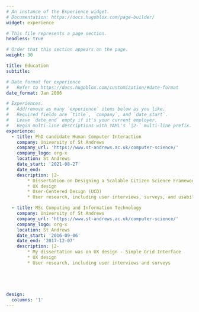 ```yaml
---
# An instance of the Experience widget.
# Documentation: https://docs.hugoblox.com/page-builder/
widget: experience

# This file represents a page section.
headless: true

# Order that this section appears on the page.
weight: 30

title: Education
subtitle:

# Date format for experience
#   Refer to https://docs.hugoblox.com/customization/#date-format
date_format: Jan 2006

# Experiences.
#   Add/remove as many `experience` items below as you like.
#   Required fields are `title`, `company`, and `date_start`.
#   Leave `date_end` empty if it's your current employer.
#   Begin multi-line descriptions with YAML's `|2-` multi-line prefix.
experience:
  - title: PhD candidate Human Computer Interaction
    company: University of St Andrews
    company_url: 'https://www.st-andrews.ac.uk/computer-science/'
    company_logo: org-x
    location: St Andrews
    date_start: '2021-08-27'
    date_end: 
    description: |2-
        * Dissertation on Designing a Scalable Citizen Science Framework for Data Subject Rights Driven Studies via a User-centered approach
        * UX design
        * User-Centered Design (UCD) 
        * User research, including user interviews, surveys, and usability testing 

  - title: MSc Computing and Information Technology
    company: University of St Andrews
    company_url: 'https://www.st-andrews.ac.uk/computer-science/'
    company_logo: org-x
    location: St Andrews
    date_start: '2016-09-06'
    date_end: '2017-12-07'
    description: |2-
        * My dissertation was on UX design - Simple Grid Interface
        * UX design
        * User research, including user interviews and surveys





design:
  columns: '1'
---
```

